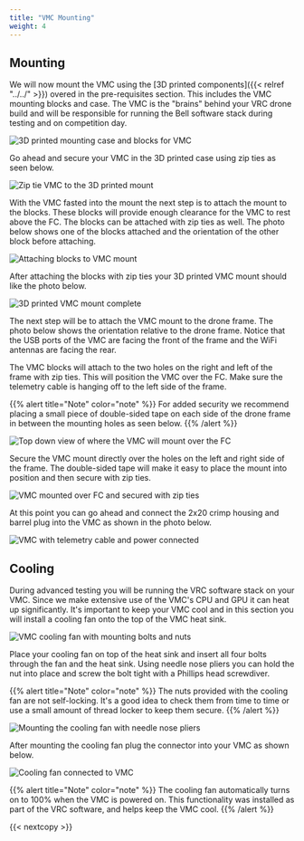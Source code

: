 ```yaml
---
title: "VMC Mounting"
weight: 4
---
```


## Mounting

We will now mount the VMC using the
[3D printed components]({{< relref "../../" >}})
overed in the pre-requisites section.
This includes the VMC mounting blocks and case.
The VMC is the "brains" behind your VRC drone build and will be responsible
for running the Bell software stack during testing and on competition day.

![3D printed mounting case and blocks for VMC](3d_printed_parts_for_vmc_mounting.jpg)

Go ahead and secure your VMC in the 3D printed case using zip ties as seen below.

![Zip tie VMC to the 3D printed mount](vmc_case_with_zip_ties.jpg)

With the VMC fasted into the mount the next step is to attach the
mount to the blocks. These blocks will provide enough clearance for
the VMC to rest above the FC. The blocks can be attached with zip ties
as well. The photo below shows one of the blocks attached and the
orientation of the other block before attaching.

![Attaching blocks to VMC mount](3d_printed_vmc_block_zip_tied.jpg)

After attaching the blocks with zip ties your 3D printed VMC mount should
like the photo below.

![3D printed VMC mount complete](vmc_ready_for_mounting.jpg)

The next step will be to attach the VMC mount to the drone frame.
The photo below shows the orientation relative to the drone frame.
Notice that the USB ports of the VMC are facing the front of the frame
and the WiFi antennas are facing the rear.

The VMC blocks will attach to the two holes on the right and left of
the frame with zip ties. This will position the VMC over the FC.
Make sure the telemetry cable is hanging off to the left side of the frame.

{{% alert title="Note" color="note" %}}
For added security we recommend placing a small piece of double-sided
tape on each side of the drone frame in between the mounting holes as seen below.
{{% /alert %}}

![Top down view of where the VMC will mount over the FC](attaching_vmc_to_frame.jpg)

Secure the VMC mount directly over the holes on the left and right side
of the frame. The double-sided tape will make it easy to place the mount
into position and then secure with zip ties.

![VMC mounted over FC and secured with zip ties](attaching_vmc_to_frame_closeup.jpg)

At this point you can go ahead and connect the 2x20 crimp housing
and barrel plug into the VMC as shown in the photo below.

![VMC with telemetry cable and power connected](vmc_attached_with_telemetry_and_power.jpg)

## Cooling

During advanced testing you will be running the VRC software stack on your VMC.
Since we make extensive use of the VMC's CPU and GPU it can heat up significantly.
It's important to keep your VMC cool and in this section you will install a cooling
fan onto the top of the VMC heat sink.

![VMC cooling fan with mounting bolts and nuts](vmc_cooling_fan.jpg)

Place your cooling fan on top of the heat sink and insert all four bolts
through the fan and the heat sink. Using needle nose pliers you can hold
the nut into place and screw the bolt tight with a Phillips head screwdiver.

{{% alert title="Note" color="note" %}}
The nuts provided with the cooling fan are not self-locking.
It's a good idea to check them from time to time or use a small amount
of thread locker to keep them secure.
{{% /alert %}}

![Mounting the cooling fan with needle nose pliers](vmc_cooling_needle_nose.jpg)

After mounting the cooling fan plug the connector into your VMC as shown below.

![Cooling fan connected to VMC](vmc_cooling_plugged_in.jpg)

{{% alert title="Note" color="note" %}}
The cooling fan automatically turns on to 100% when the VMC is powered on.
This functionality was installed as part of the VRC software, and helps
keep the VMC cool.
{{% /alert %}}

{{< nextcopy >}}